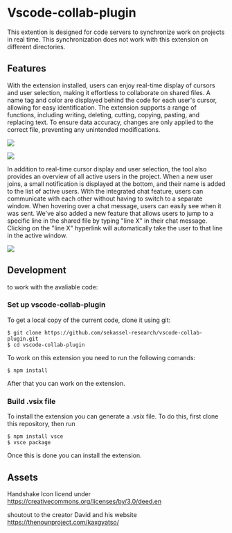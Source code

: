 # Vscode-collab-plugin

This extention is designed for code servers to synchronize work on projects in real time. This synchronization does not work with this extension on different directories.

## Features

 With the extension installed, users can enjoy real-time display of cursors and user selection, making it effortless to collaborate on shared files. A name tag and color are displayed behind the code for each user's cursor, allowing for easy identification. The extension supports a range of functions, including writing, deleting, cutting, copying, pasting, and replacing text. To ensure data accuracy, changes are only applied to the correct file, preventing any unintended modifications.
 
  ![](https://github.com/sekassel-research/vscode-collab-plugin/blob/ReadMe/media/ReadMe/Hello%20World.gif)
  
  ![](https://github.com/sekassel-research/vscode-collab-plugin/blob/ReadMe/media/ReadMe/Mark.gif)

 In addition to real-time cursor display and user selection, the tool also provides an overview of all active users in the project. When a new user joins, a small notification is displayed at the bottom, and their name is added to the list of active users. With the integrated chat feature, users can communicate with each other without having to switch to a separate window. When hovering over a chat message, users can easily see when it was sent. We've also added a new feature that allows users to jump to a specific line in the shared file by typing "line X" in their chat message. Clicking on the "line X" hyperlink will automatically take the user to that line in the active window.
 
  ![](https://github.com/sekassel-research/vscode-collab-plugin/blob/ReadMe/media/ReadMe/Chat.gif)

## Development

  to work with the avaliable code:

### Set up vscode-collab-plugin

  To get a local copy of the current code, clone it using git:

    $ git clone https://github.com/sekassel-research/vscode-collab-plugin.git
    $ cd vscode-collab-plugin

  To work on this extension you need to run the following comands:

    $ npm install 
  
   After that you can work on the extension.

### Build .vsix file

  To install the extension you can generate a .vsix file. To do this, first clone this repository, then run 
    
    $ npm install vsce
    $ vsce package
  
  Once this is done you can install the extension.
 
## Assets

 Handshake Icon licend under https://creativecommons.org/licenses/by/3.0/deed.en

 shoutout to the creator David and his website https://thenounproject.com/kaxgyatso/
